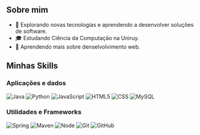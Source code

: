 ## Sobre mim

- 🤔 Explorando novas tecnologias e aprendendo a desenvolver soluções de software.
- 🎓 Estudando Ciência da Computação na Uniruy.
- 🌱 Aprendendo mais sobre denselvolvimento web.

## Minhas Skills

### Aplicações e dados

![Java]( https://img.shields.io/badge/-Java-333333?style=for-the-badge)
![Python]( https://img.shields.io/badge/Python-333333?style=for-the-badge&logo=python&logoColor=1E90FF)
![JavaScript](https://img.shields.io/badge/JavaScript-333333?style=for-the-badge&logo=javascript&logoColor=F7DF1E)
![HTML5](https://img.shields.io/badge/HTML5-333333?style=for-the-badge&logo=html5&logoColor=E34F26)
![CSS](https://img.shields.io/badge/CSS3-333333?style=for-the-badge&logo=css&logoColor=1572B6)
![MySQL](https://img.shields.io/badge/-MySQL-333333?style=for-the-badge&logo=mysql&logoColor=00599C)

### Utilidades e Frameworks

![Spring](https://img.shields.io/badge/-Spring-333333?style=for-the-badge&logo=spring)
![Maven](https://img.shields.io/badge/-Maven-333333?style=for-the-badge&logo=apachemaven)
![Node](https://img.shields.io/badge/-Node-333333?style=for-the-badge&logo=node.js)
![Git](https://img.shields.io/badge/-Git-333333?style=for-the-badge&logo=git)
![GitHub](https://img.shields.io/badge/-GitHub-333333?style=for-the-badge&logo=github)


